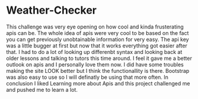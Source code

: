 # Weather-Checker

This challenge was very eye opening on how cool and kinda frusterating apis can be. The whole idea of apis were very cool to be based on the fact you can get previously unobtainable information for very easy. The api key was a little bugger at first but now that it works everything got easier after that. I had to do a lot of looking up differenbt syntax and looking back at older lessons and talking to tutors this time around. I feel it gave me a better outlook on apis and I personally love them now. I did have some troubles making the site LOOK better but I think the functionallity is there. Bootstrap was also easy to use so I will definatly be using that more often. In conclusion I liked Learning more about Apis and this project challenged me and pushed me to learn a lot.

